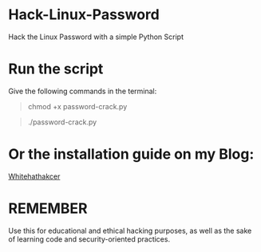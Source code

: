 # Hack-Linux-Password
Hack the Linux Password with a simple Python Script

# Run the script

Give the following commands in the terminal:

> chmod +x password-crack.py

> ./password-crack.py

# Or the installation guide on my Blog:

[Whitehathakcer](http://whitehathacker.info/2018/01/15/hack-linux-password-with-python/)

# REMEMBER
Use this for educational and ethical hacking purposes, as well as the sake of learning code and security-oriented practices. 
